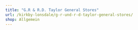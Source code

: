 ```yaml
---
title: "G.R & R.D. Taylor General Stores"
url: /kirkby-lonsdale/g-r-und-r-d-taylor-general-stores/
shop: Allgemein
---
```

